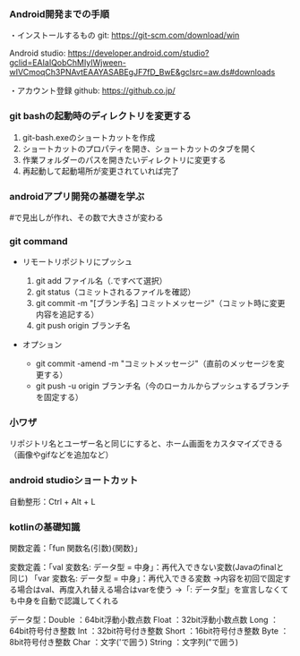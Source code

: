 ### Android開発までの手順
・インストールするもの
git: https://git-scm.com/download/win

Android studio: https://developer.android.com/studio?gclid=EAIaIQobChMIyIWjween-wIVCmoqCh3PNAvtEAAYASABEgJF7fD_BwE&gclsrc=aw.ds#downloads

・アカウント登録
github: https://github.co.jp/

### git bashの起動時のディレクトリを変更する
1. git-bash.exeのショートカットを作成
2. ショートカットのプロパティを開き、ショートカットのタブを開く
3. 作業フォルダーのパスを開きたいディレクトリに変更する
4. 再起動して起動場所が変更されていれば完了

### androidアプリ開発の基礎を学ぶ
#で見出しが作れ、その数で大きさが変わる

### git command
- リモートリポジトリにプッシュ
   1. git add ファイル名（.ですべて選択）
   2. git status（コミットされるファイルを確認）
   3. git commit -m "[ブランチ名] コミットメッセージ"（コミット時に変更内容を追記する）
   4. git push origin ブランチ名

- オプション
   - git commit -amend -m "コミットメッセージ"（直前のメッセージを変更する）
   - git push -u origin ブランチ名（今のローカルからプッシュするブランチを固定する）

### 小ワザ
リポジトリ名とユーザー名と同じにすると、ホーム画面をカスタマイズできる（画像やgifなどを追加など）

### android studioショートカット
自動整形：Ctrl + Alt + L 

###  kotlinの基礎知識
関数定義：「fun 関数名(引数){関数}」

変数定義：「val 変数名: データ型 = 中身」：再代入できない変数(Javaのfinalと同じ)
         「var 変数名: データ型 = 中身」：再代入できる変数
            →内容を初回で固定する場合はval、再度入れ替える場合はvarを使う
            →「: データ型」を宣言しなくても中身を自動で認識してくれる

データ型：Double ：64bit浮動小数点数
         Float  ：32bit浮動小数点数
         Long   ：64bit符号付き整数
         Int    ：32bit符号付き整数
         Short  ：16bit符号付き整数
         Byte   ：8bit符号付き整数
         Char   ：文字('で囲う)
         String ：文字列("で囲う)